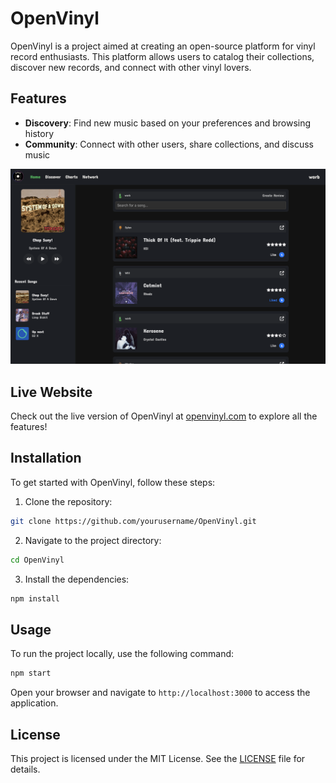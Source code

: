 # OpenVinyl

OpenVinyl is a project aimed at creating an open-source platform for vinyl record enthusiasts. This platform allows users to catalog their collections, discover new records, and connect with other vinyl lovers.

## Features

- **Discovery**: Find new music based on your preferences and browsing history
- **Community**: Connect with other users, share collections, and discuss music


![OpenVinyl Preview](openvinylPreviewImg.png)

## Live Website

Check out the live version of OpenVinyl at [openvinyl.com](https://openvinyl.com) to explore all the features!

## Installation

To get started with OpenVinyl, follow these steps:

1. Clone the repository:
  ```sh
  git clone https://github.com/yourusername/OpenVinyl.git
  ```
2. Navigate to the project directory:
  ```sh
  cd OpenVinyl
  ```
3. Install the dependencies:
  ```sh
  npm install
  ```

## Usage

To run the project locally, use the following command:
```sh
npm start
```
Open your browser and navigate to `http://localhost:3000` to access the application.


## License

This project is licensed under the MIT License. See the [LICENSE](LICENSE) file for details.

